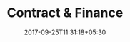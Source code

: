 ---
title: "Contract & Finance"
date: 2017-09-25T11:31:18+05:30
draft: false
layout: contract-owner-pending
property: "Casa Baga"
status: "In Process"
url: /details/contract/casa-baga/
slug: "casa-baga/"

owner: true

qcstatus:
 forreview: true

mainmenu:
 details: true
 contract: true

---